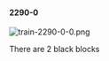 #### 2290-0
![train-2290-0-0.png](https://github.com/lil-lab/nlvr/raw/master/nlvr/train/images/51/train-2290-0-0.png "train-2290-0-0.png")

There are 2 black blocks